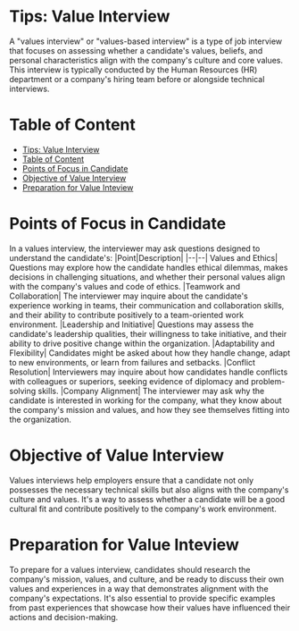 # Tips: Value Interview

A "values interview" or "values-based interview" is a type of job interview that focuses on assessing whether a candidate's values, beliefs, and personal characteristics align with the company's culture and core values. This interview is typically conducted by the Human Resources (HR) department or a company's hiring team before or alongside technical interviews.

# Table of Content
- [Tips: Value Interview](#tips-value-interview)
- [Table of Content](#table-of-content)
- [Points of Focus in Candidate](#points-of-focus-in-candidate)
- [Objective of Value Interview](#objective-of-value-interview)
- [Preparation for Value Inteview](#preparation-for-value-inteview)

# Points of Focus in Candidate
In a values interview, the interviewer may ask questions designed to understand the candidate's:
|Point|Description|
|--|--|
Values and Ethics| Questions may explore how the candidate handles ethical dilemmas, makes decisions in challenging situations, and whether their personal values align with the company's values and code of ethics.
|Teamwork and Collaboration| The interviewer may inquire about the candidate's experience working in teams, their communication and collaboration skills, and their ability to contribute positively to a team-oriented work environment.
|Leadership and Initiative| Questions may assess the candidate's leadership qualities, their willingness to take initiative, and their ability to drive positive change within the organization.
|Adaptability and Flexibility| Candidates might be asked about how they handle change, adapt to new environments, or learn from failures and setbacks.
|Conflict Resolution| Interviewers may inquire about how candidates handle conflicts with colleagues or superiors, seeking evidence of diplomacy and problem-solving skills.
|Company Alignment| The interviewer may ask why the candidate is interested in working for the company, what they know about the company's mission and values, and how they see themselves fitting into the organization.

# Objective of Value Interview
Values interviews help employers ensure that a candidate not only possesses the necessary technical skills but also aligns with the company's culture and values. It's a way to assess whether a candidate will be a good cultural fit and contribute positively to the company's work environment.

# Preparation for Value Inteview
To prepare for a values interview, candidates should research the company's mission, values, and culture, and be ready to discuss their own values and experiences in a way that demonstrates alignment with the company's expectations. It's also essential to provide specific examples from past experiences that showcase how their values have influenced their actions and decision-making.
